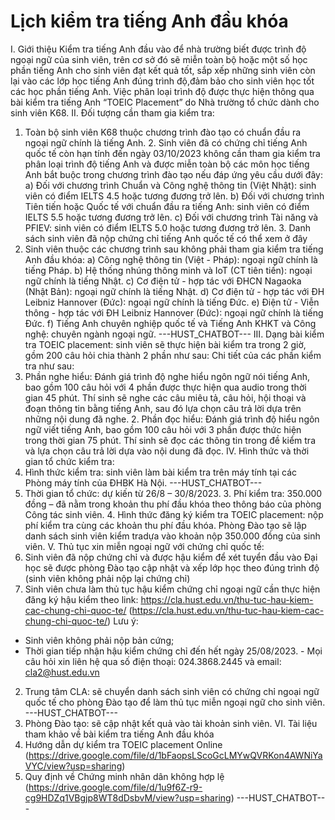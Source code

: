 # Lịch kiểm tra tiếng Anh đầu khóa

I. Giới thiệu
Kiểm tra tiếng Anh đầu vào để nhà trường biết được trình độ ngoại ngữ của sinh viên, trên cơ sở đó sẽ miễn toàn bộ hoặc một số học phần tiếng Anh cho sinh viên đạt kết quả tốt, sắp xếp những sinh viên còn lại vào các lớp học tiếng Anh đúng trình độ,đảm bảo cho sinh viên học tốt các học phần tiếng Anh. Việc phân loại trình độ được thực hiện thông qua bài kiểm tra tiếng Anh “TOEIC Placement” do Nhà trường tổ chức dành cho sinh viên K68. II. Đối tượng cần tham gia kiểm tra:
1. Toàn bộ sinh viên K68 thuộc chương trình đào tạo có chuẩn đầu ra ngoại ngữ chính là tiếng Anh. 2. Sinh viên đã có chứng chỉ tiếng Anh quốc tế còn hạn tính đến ngày 03/10/2023 không cần tham gia kiểm tra phân loại trình độ tiếng Anh và được miễn toàn bộ các môn học tiếng Anh bắt buộc trong chương trình đào tạo nếu đáp ứng yêu cầu dưới đây:
a) Đối với chương trình Chuẩn và Công nghệ thông tin (Việt Nhật): sinh viên có điểm IELTS 4.5 hoặc tương đương trở lên. b) Đối với chương trình Tiên tiến hoặc Quốc tế với chuẩn đầu ra tiếng Anh: sinh viên có điểm IELTS 5.5 hoặc tương đương trở lên. c) Đối với chương trình Tài năng và PFIEV: sinh viên có điểm IELTS 5.0 hoặc tương đương trở lên. 3. Danh sách sinh viên đã nộp chứng chỉ tiếng Anh quốc tế có thể xem ở đây
4. Sinh viên thuộc các chương trình sau không phải tham gia kiểm tra tiếng Anh đầu khóa:
a) Công nghệ thông tin (Việt - Pháp): ngoại ngữ chính là tiếng Pháp. b) Hệ thống nhúng thông minh và IoT (CT tiên tiến): ngoại ngữ chính là tiếng Nhật. c) Cơ điện tử - hợp tác với ĐHCN Nagaoka (Nhật Bản): ngoại ngữ chính là tiếng Nhật. d) Cơ điện tử - hợp tác với ĐH Leibniz Hannover (Đức): ngoại ngữ chính là tiếng Đức. e) Điện tử - Viễn thông - hợp tác với ĐH Leibniz Hannover (Đức): ngoại ngữ chính là tiếng Đức. f) Tiếng Anh chuyên nghiệp quốc tế và Tiếng Anh KHKT và Công nghệ: chuyên ngành ngoại ngữ. 
 ---HUST_CHATBOT---
III. Dạng bài kiểm tra TOEIC placement: sinh viên sẽ thực hiện bài kiểm tra trong 2 giờ, gồm 200 câu hỏi chia thành 2 phần như sau: Chi tiết của các phần kiểm tra như sau:
1. Phần nghe hiểu: Đánh giá trình độ nghe hiểu ngôn ngữ nói tiếng Anh, bao gồm 100 câu hỏi với 4 phần được thực hiện qua audio trong thời gian 45 phút. Thí sinh sẽ nghe các câu miêu tả, câu hỏi, hội thoại và đoạn thông tin bằng tiếng Anh, sau đó lựa chọn câu trả lời dựa trên những nội dung đã nghe. 2. Phần đọc hiểu: Đánh giá trình độ hiểu ngôn ngữ viết tiếng Anh, bao gồm 100 câu hỏi với 3 phần được thức hiện trong thời gian 75 phút. Thí sinh sẽ đọc các thông tin trong đề kiểm tra và lựa chọn câu trả lời dựa vào nội dung đã đọc. IV. Hình thức và thời gian tổ chức kiểm tra:
1. Hình thức kiểm tra: sinh viên làm bài kiểm tra trên máy tính tại các Phòng máy tính của  ĐHBK Hà Nội.
 ---HUST_CHATBOT---
 2. Thời gian tổ chức: dự kiến từ 26/8 – 30/8/2023. 3. Phí kiểm tra: 350.000 đồng – đã nằm trong khoản thu phí đầu khóa theo thông báo của phòng Công tác sinh viên. 4. Hình thức đăng ký kiểm tra TOEIC placement: nộp phí kiểm tra cùng các khoản thu phí đầu khóa. Phòng Đào tạo sẽ lập danh sách sinh viên kiểm tradựa vào khoản nộp 350.000 đồng của sinh viên. V. Thủ tục xin miễn ngoại ngữ với chứng chỉ quốc tế:
1. Sinh viên đã nộp chứng chỉ và được hậu kiểm để xét tuyển đầu vào Đại học sẽ được phòng Đào tạo cập nhật và xếp lớp học theo đúng trình độ (sinh viên không phải nộp lại chứng chỉ)
2. Sinh viên chưa làm thủ tục hậu kiểm chứng chỉ ngoại ngữ cần thực hiện đăng ký hậu kiểm theo link: https://cla.hust.edu.vn/thu-tuc-hau-kiem-cac-chung-chi-quoc-te/ (https://cla.hust.edu.vn/thu-tuc-hau-kiem-cac-chung-chi-quoc-te/)
Lưu ý: 
- Sinh viên không phải nộp bản cứng;
- Thời gian tiếp nhận hậu kiểm chứng chỉ đến hết ngày 25/08/2023. - Mọi câu hỏi xin liên hệ qua số điện thoại: 024.3868.2445 và email: cla2@hust.edu.vn
2. Trung tâm CLA: sẽ chuyển danh sách sinh viên có chứng chỉ ngoại ngữ quốc  tế cho phòng Đào tạo để làm thủ tục miễn ngoại ngữ cho sinh viên.
 ---HUST_CHATBOT---
 3. Phòng Đào tạo: sẽ cập nhật kết quả vào tài khoản sinh viên. VI. Tài liệu tham khảo về bài kiểm tra tiếng Anh đầu khóa
1. Hướng dẫn dự kiểm tra TOEIC placement Online (https://drive.google.com/file/d/1bFaopsLScoGcLMYwQVRKon4AWNiYaVYC/view?usp=sharing)
2. Quy định về Chứng minh nhân dân không hợp lệ (https://drive.google.com/file/d/1u9f6Z-r9-cg9HDZq1VBgjp8WT8dDsbvM/view?usp=sharing) 
 ---HUST_CHATBOT---